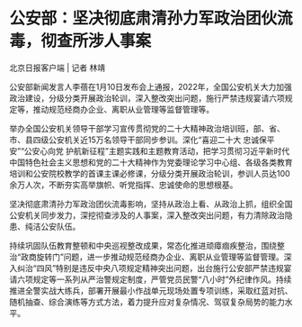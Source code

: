 # 公安部：坚决彻底肃清孙力军政治团伙流毒，彻查所涉人事案

北京日报客户端 | 记者 林靖

公安部新闻发言人李蓓在1月10日发布会上通报，2022年，全国公安机关大力加强政治建设，分级分类开展政治轮训，深入整改突出问题，施行严禁违规宴请六项规定等，推动规范经商办企业、离职从业管理等监督管理等。

举办全国公安机关领导干部学习宣传贯彻党的二十大精神政治培训班，部、省、市、县四级公安机关近15万名领导干部同步参训。深化“喜迎二十大
忠诚保平安”“公安心向党
护航新征程”主题实践和主题教育活动，把学习贯彻习近平新时代中国特色社会主义思想和党的二十大精神作为党委理论学习中心组、各级各类教育培训和公安院校教学的首课主课必修课，分级分类开展政治轮训，参训人员达100余万人次，不断夯实高举旗帜、听党指挥、忠诚使命的思想根基。

坚决彻底肃清孙力军政治团伙流毒影响，坚持从政治上看、从政治上抓，组织全国公安机关同步发力，深挖彻查涉及的人事案，深入整改突出问题，有力清除政治隐患、纯洁公安队伍。

持续巩固队伍教育整顿和中央巡视整改成果，常态化推进顽瘴痼疾整治，围绕整治“政商旋转门”问题，进一步推动规范经商办企业、离职从业管理等监督管理。深入纠治“四风”特别是违反中央八项规定精神突出问题，出台施行公安部严禁违规宴请六项规定等一系列从严治警规定制度，严管党员民警“八小时”外纪律作风。持续推进全警实战大练兵，部署开展最小作战单元现场处置专项训练，采取红蓝对抗、随机抽查、综合演练等方式方法，着力提升应对复杂情况、驾驭复杂局势的能力水平。

